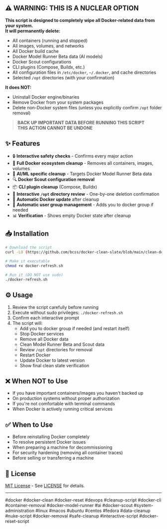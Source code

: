 ## ⚠️ WARNING: THIS IS A NUCLEAR OPTION

**This script is designed to completely wipe all Docker-related data from your system.**  
**It will permanently delete:**

- All containers (running and stopped)
- All images, volumes, and networks
- All Docker build cache
- Docker Model Runner Beta data (AI models)
- Docker Scout configurations
- CLI plugins (Compose, Buildx, etc.)
- All configuration files in `/etc/docker`, `~/.docker`, and cache directories
- Selected `/opt` directories (with your confirmation)

**It does NOT:**
- Uninstall Docker engine/binaries
- Remove Docker from your system packages
- Delete non-Docker system files (unless you explicitly confirm `/opt` folder removal)

> **BACK UP IMPORTANT DATA BEFORE RUNNING THIS SCRIPT**  
> **THIS ACTION CANNOT BE UNDONE**

## ✨ Features

- 🔒 **Interactive safety checks** - Confirms every major action
- 🐳 **Full Docker ecosystem cleanup** - Removes all containers, images, volumes
- 🧠 **AI/ML specific cleanup** - Targets Docker Model Runner Beta data
- 🔍 **Docker Scout configuration removal**
- 📦 **CLI plugin cleanup** (Compose, Buildx)
- 📁 **Interactive `/opt` directory review** - One-by-one deletion confirmation
- 🔄 **Automatic Docker update** after cleanup
- 👥 **Automatic user group management** - Adds you to docker group if needed
- 📊 **Verification** - Shows empty Docker state after cleanup

## 📥 Installation

```bash
# Download the script
curl -LO (https://github.com/bcss/docker-clean-slate/blob/main/clean-docker-cruft.sh)

# Make it executable
chmod +x docker-refresh.sh

# Run it (DO NOT use sudo)
./docker-refresh.sh
```

## ⚙️ Usage

1. Review the script carefully before running
2. Execute without sudo privileges: `./docker-refresh.sh`
3. Confirm each interactive prompt
4. The script will:
   - Add you to docker group if needed (and restart itself)
   - Stop Docker services
   - Remove all Docker data
   - Clean Model Runner Beta and Scout data
   - Review `/opt` directories for removal
   - Restart Docker
   - Update Docker to latest version
   - Show final clean state verification

## ❌ When NOT to Use

- If you have important containers/images you haven't backed up
- On production systems without proper authorization
- If you're not comfortable with terminal commands
- When Docker is actively running critical services

## ✅ When to Use

- Before reinstalling Docker completely
- To resolve persistent Docker issues
- When preparing a machine for decommissioning
- For security hardening (removing all container traces)
- Before selling or transferring a machine

## 📜 License

[MIT License](https://opensource.org/licenses/MIT) - See [LICENSE](LICENSE) for details.

---

#docker #docker-clean #docker-reset #devops #cleanup-script #docker-cli #container-removal #docker-model-runner #ai #docker-scout #system-administration #linux #macos #ubuntu #centos #fedora #data-cleanup #nuke-script #docker-removal #safe-cleanup #interactive-script #docker-reset-script
